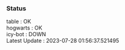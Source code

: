 ### Status


table : OK  
hogwarts : OK  
icy-bot : DOWN  
Latest Update : 2023-07-28 01:56:37.521495
